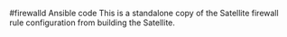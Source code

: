 #firewalld Ansible code
This is a standalone copy of the Satellite firewall rule configuration from building the Satellite.
